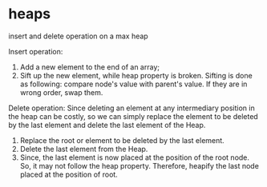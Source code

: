 # heaps
insert and delete operation on a max heap

Insert operation:

1) Add a new element to the end of an array;
2) Sift up the new element, while heap property is broken. Sifting is done as following: compare node's value with parent's value. If they are in wrong order, swap them.

Delete operation:
Since deleting an element at any intermediary position in the heap can be costly, so we can simply replace the element to be deleted by the last element and delete the last element of the Heap.

1) Replace the root or element to be deleted by the last element.
2) Delete the last element from the Heap.
3) Since, the last element is now placed at the position of the root node. So, it may not follow the heap property. Therefore, heapify the last node placed at the position of root.


